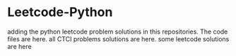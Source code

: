 # Leetcode-Python
adding the python leetcode problem solutions in this repositories. 
The code files are here.
all CTCI problems solutions are here.
some leetcode solutions are here
























































































































































































































































































































































































































































































































































































































































































































































































































































































































































































































































